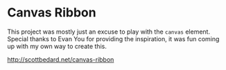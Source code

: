 # Canvas Ribbon

This project was mostly just an excuse to play with the `canvas` element. Special thanks to Evan You for providing the inspiration, it was fun coming up with my own way to create this.

http://scottbedard.net/canvas-ribbon
